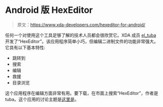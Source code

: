 # Android 版 HexEditor

> 原文：<https://www.xda-developers.com/hexeditor-for-android/>

任何一个对使用这个工具足够了解的技术人员都会很欣赏它。XDA 成员 [el_tuba](http://forum.xda-developers.com/member.php?u=1339816) 开发了“HexEditor”。该应用程序简单小巧，但编辑二进制文件的功能非常强大。它具有以下基本特性:

*   跳转到
*   搜索
*   编辑
*   救援
*   目录浏览

这个应用程序在编辑方面非常有用。要下载，在市面上搜索“HexEditor”，作者是 tuba。这个应用的讨论主题是[这里是](http://forum.xda-developers.com/showthread.php?t=808869)。